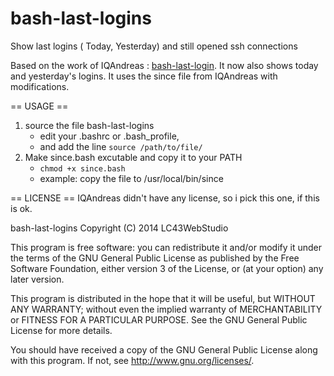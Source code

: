 bash-last-logins
================

Show last logins ( Today, Yesterday) and still opened ssh connections


Based on the work of IQAndreas : [bash-last-login](https://github.com/IQAndreas/bash-last-login). It now also shows today and yesterday's logins.
It uses the since file from IQAndreas with modifications.

== USAGE ==

1. source the file bash-last-logins
    * edit your .bashrc or .bash_profile, 
    * and add the line ``` source /path/to/file/ ```
2. Make since.bash excutable and copy it to your PATH
   * ``` chmod +x since.bash ```
   * example: copy the file to /usr/local/bin/since



== LICENSE ==
IQAndreas didn't have any license, so i pick this one, if this is ok.

bash-last-logins
Copyright (C) 2014  LC43WebStudio

This program is free software: you can redistribute it and/or modify
it under the terms of the GNU General Public License as published by
the Free Software Foundation, either version 3 of the License, or
(at your option) any later version.

This program is distributed in the hope that it will be useful,
but WITHOUT ANY WARRANTY; without even the implied warranty of
MERCHANTABILITY or FITNESS FOR A PARTICULAR PURPOSE.  See the
GNU General Public License for more details.

You should have received a copy of the GNU General Public License
along with this program.  If not, see <http://www.gnu.org/licenses/>.
